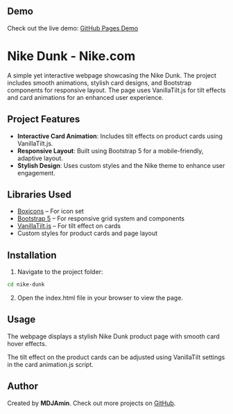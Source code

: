 ## Demo

Check out the live demo: [GitHub Pages Demo](https://mdjamin.github.io/Nike/)

# Nike Dunk - Nike.com

A simple yet interactive webpage showcasing the Nike Dunk. The project includes smooth animations, stylish card designs, and Bootstrap components for responsive layout. The page uses VanillaTilt.js for tilt effects and card animations for an enhanced user experience.

## Project Features

- **Interactive Card Animation**: Includes tilt effects on product cards using VanillaTilt.js.
- **Responsive Layout**: Built using Bootstrap 5 for a mobile-friendly, adaptive layout.
- **Stylish Design**: Uses custom styles and the Nike theme to enhance user engagement.

## Libraries Used

- [Boxicons](https://unpkg.com/boxicons@2.1.4/css/boxicons.min.css) – For icon set
- [Bootstrap 5](https://cdn.jsdelivr.net/npm/bootstrap@5.3.3/dist/css/bootstrap.min.css) – For responsive grid system and components
- [VanillaTilt.js](https://github.com/micku7zu/VanillaTilt.js) – For tilt effect on cards
- Custom styles for product cards and page layout

## Installation

1. Navigate to the project folder:

```bash
cd nike-dunk
```

2. Open the index.html file in your browser to view the page.

## Usage

The webpage displays a stylish Nike Dunk product page with smooth card hover effects.

The tilt effect on the product cards can be adjusted using VanillaTilt settings in the card animation.js script.

## Author

Created by **MDJAmin**. Check out more projects on [GitHub](https://github.com/MDJAmin).
